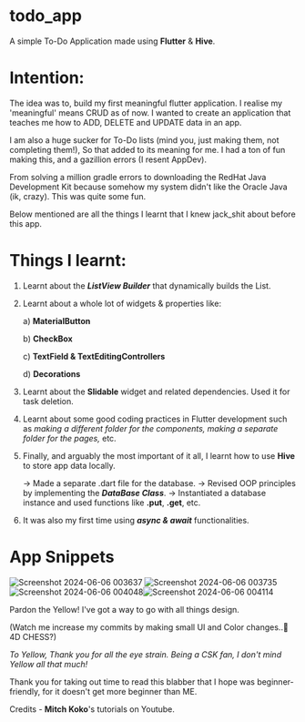 # todo_app

A simple To-Do Application made using **Flutter** & **Hive**.

# Intention:
The idea was to, build my first meaningful flutter application. 
I realise my 'meaningful' means CRUD as of now. I wanted to create an application that 
teaches me how to ADD, DELETE and UPDATE data in an app. 

I am also a huge sucker for To-Do lists (mind you, just making them, not completing them!), 
So that added to its meaning for me. 
I had a ton of fun making this, and a gazillion errors (I resent AppDev).

From solving a million gradle errors to downloading the RedHat Java Development Kit because
somehow my system didn't like the Oracle Java (ik, crazy). This was quite some fun.

Below mentioned are all the things I learnt that I knew jack_shit about before this app.

# Things I learnt:
1) Learnt about the _**ListView Builder**_ that dynamically builds the List.
2) Learnt about a whole lot of widgets & properties like:

    a) **MaterialButton**

    b) **CheckBox**

    c) **TextField & TextEditingControllers**

    d) **Decorations**

3) Learnt about the **Slidable** widget and related dependencies. Used it for task deletion.
4) Learnt about some good coding practices in Flutter development such as _making a different
   folder for the components, making a separate folder for the pages,_ etc.
5) Finally, and arguably the most important of it all, I learnt how to use **Hive**
   to store app data locally.

   -> Made a separate .dart file for the database.
   -> Revised OOP principles by implementing the **_DataBase Class_**.
   -> Instantiated a database instance and used functions like **.put**, **.get**, etc.
6) It was also my first time using **_async & await_** functionalities.

# App Snippets
![Screenshot 2024-06-06 003637](https://github.com/just-Devansh/todo_app/assets/135505279/3ff00da2-6974-4413-bc35-d2356ea1b91f) ![Screenshot 2024-06-06 003735](https://github.com/just-Devansh/todo_app/assets/135505279/18f66f0d-2329-4f8f-8848-90700851fade)![Screenshot 2024-06-06 004048](https://github.com/just-Devansh/todo_app/assets/135505279/4de5fec0-06b6-432e-83af-4cf91c1d6fd4)![Screenshot 2024-06-06 004114](https://github.com/just-Devansh/todo_app/assets/135505279/9b8ef697-a3c5-4419-a152-e21a06f741ba)

Pardon the Yellow! I've got a way to go with all things design. 

(Watch me increase my commits by making small UI and Color changes..🧔 4D CHESS?)


_To Yellow, Thank you for all the eye strain. Being a CSK fan, I don't mind Yellow all that much!_





  
Thank you for taking out time to read this blabber that I hope was beginner-friendly, for it doesn't get more beginner than ME.

Credits - **Mitch Koko**'s tutorials on Youtube.

